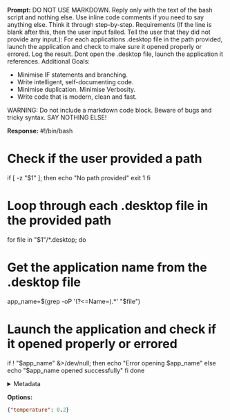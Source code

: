 **Prompt:**
DO NOT USE MARKDOWN.
Reply only with the text of the bash script and nothing else. Use inline code comments if you need to say anything else.
Think it through step-by-step.
Requirements (If the line is blank after this, then the user input failed. Tell the user that they did not provide any input.): For each applications .desktop file in the path provided, launch the application and check to make sure it opened properly or errored. Log the result. Dont open the .desktop file, launch the application it references.
Additional Goals:
  - Minimise IF statements and branching.
  - Write intelligent, self-documenting code.
  - Minimise duplication. Minimise Verbosity.
  - Write code that is modern, clean and fast.

WARNING: Do not include a markdown code block.
Beware of bugs and tricky syntax. SAY NOTHING ELSE!


**Response:**
#!/bin/bash

# Check if the user provided a path
if [ -z "$1" ]; then
  echo "No path provided"
  exit 1
fi

# Loop through each .desktop file in the provided path
for file in "$1"/*.desktop; do
  # Get the application name from the .desktop file
  app_name=$(grep -oP '(?<=Name=).*' "$file")
  
  # Launch the application and check if it opened properly or errored
  if ! "$app_name" &>/dev/null; then
    echo "Error opening $app_name"
  else
    echo "$app_name opened successfully"
  fi
done

<details><summary>Metadata</summary>

- Duration: 5384 ms
- Datetime: 2023-07-25T07:37:32.458665
- Model: gpt-3.5-turbo-0613

</details>

**Options:**
```json
{"temperature": 0.2}
```

